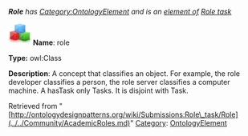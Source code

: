 ___Role__ has [Category:OntologyElement](../../Category/OntologyElement.md "Category:OntologyElement") and is an [element of](../../Property/ElementOf.md "Property:ElementOf") [Role task](../../Submissions/Role_task.md "Submissions:Role task")_


  




[![Class](../../images/thumb/2/27/Class.gif/45px-Class.gif)](../../Image/Class.gif.md "Class")
__Name__: role 


__Type:__ owl:Class 


__Description__: A concept that classifies an object. For example, the role developer classifies a person, the role server classifies a computer machine. A hasTask only Tasks. It is disjoint with Task. 





Retrieved from "[http://ontologydesignpatterns.org/wiki/Submissions:Role\_task/Role](../../Community/AcademicRoles.md)"
 [Category](http://ontologydesignpatterns.org/wiki/Special:Categories "Special:Categories"): [OntologyElement](../../Category/OntologyElement.md "Category:OntologyElement")